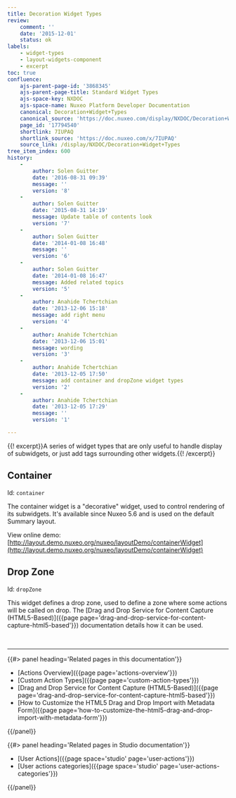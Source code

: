 ```yaml
---
title: Decoration Widget Types
review:
    comment: ''
    date: '2015-12-01'
    status: ok
labels:
    - widget-types
    - layout-widgets-component
    - excerpt
toc: true
confluence:
    ajs-parent-page-id: '3868345'
    ajs-parent-page-title: Standard Widget Types
    ajs-space-key: NXDOC
    ajs-space-name: Nuxeo Platform Developer Documentation
    canonical: Decoration+Widget+Types
    canonical_source: 'https://doc.nuxeo.com/display/NXDOC/Decoration+Widget+Types'
    page_id: '17794540'
    shortlink: 7IUPAQ
    shortlink_source: 'https://doc.nuxeo.com/x/7IUPAQ'
    source_link: /display/NXDOC/Decoration+Widget+Types
tree_item_index: 600
history:
    -
        author: Solen Guitter
        date: '2016-08-31 09:39'
        message: ''
        version: '8'
    -
        author: Solen Guitter
        date: '2015-08-31 14:19'
        message: Update table of contents look
        version: '7'
    -
        author: Solen Guitter
        date: '2014-01-08 16:48'
        message: ''
        version: '6'
    -
        author: Solen Guitter
        date: '2014-01-08 16:47'
        message: Added related topics
        version: '5'
    -
        author: Anahide Tchertchian
        date: '2013-12-06 15:18'
        message: add right menu
        version: '4'
    -
        author: Anahide Tchertchian
        date: '2013-12-06 15:01'
        message: wording
        version: '3'
    -
        author: Anahide Tchertchian
        date: '2013-12-05 17:50'
        message: add container and dropZone widget types
        version: '2'
    -
        author: Anahide Tchertchian
        date: '2013-12-05 17:29'
        message: ''
        version: '1'

---
```

{{! excerpt}}A series of widget types that are only useful to handle display of subwidgets, or just add tags surrounding other widgets.{{! /excerpt}}

## Container

Id: `container`

The container widget is a "decorative" widget, used to control rendering of its subwidgets. It's available since Nuxeo 5.6 and is used on the default Summary layout.

View online demo: [http://layout.demo.nuxeo.org/nuxeo/layoutDemo/containerWidget](http://layout.demo.nuxeo.org/nuxeo/layoutDemo/containerWidget)

## Drop Zone

Id: `dropZone`

This widget defines a drop zone, used to define a zone where some actions will be called on drop. The [Drag and Drop Service for Content Capture (HTML5-Based)]({{page page='drag-and-drop-service-for-content-capture-html5-based'}}) documentation details how it can be used.

&nbsp;

* * *

<div class="row" data-equalizer data-equalize-on="medium"><div class="column medium-6">{{#> panel heading='Related pages in this documentation'}}

*   [Actions Overview]({{page page='actions-overview'}})
*   [Custom Action Types]({{page page='custom-action-types'}})
*   [Drag and Drop Service for Content Capture (HTML5-Based)]({{page page='drag-and-drop-service-for-content-capture-html5-based'}})
*   [How to Customize the HTML5 Drag and Drop Import with Metadata Form]({{page page='how-to-customize-the-html5-drag-and-drop-import-with-metadata-form'}})

{{/panel}}</div><div class="column medium-6">{{#> panel heading='Related pages in Studio documentation'}}

*   [User Actions]({{page space='studio' page='user-actions'}})
*   [User actions categories]({{page space='studio' page='user-actions-categories'}})

{{/panel}}</div></div>
